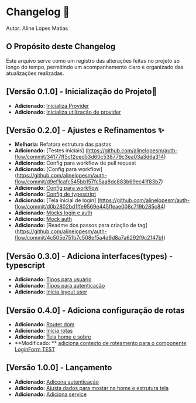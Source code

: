 # Changelog 🚀

Autor: Aline Lopes Matias

## O Propósito deste Changelog
Este arquivo serve como um registro das alterações feitas no projeto ao longo do tempo, permitindo um acompanhamento claro e organizado das atualizações realizadas.

## [Versão 0.1.0] - Inicialização do Projeto🎉
- **Adicionado:** [Inicializa Provider](https://github.com/alinelopesm/auth-flow/commit/c8885c6f28a1bb8201463226e126a29346f907d0)
- **Adicionado:** [Inicializa utilização de provider](https://github.com/alinelopesm/auth-flow/commit/c8885c6f28a1bb8201463226e126a29346f907d0)

## [Versão 0.2.0] - Ajustes e Refinamentos ✨
- **Melhoria:** Refatora estrutura das pastas
- **Adicionado:** [Testes iniciais] (https://github.com/alinelopesm/auth-flow/commit/34177ff5c12ced53d60c538779c3ea03a3d6a314)
- **Adicionado:** Config para workflow de pull request
- **Adicionado:** [Config para workflow] (https://github.com/alinelopesm/auth-flow/commit/d9ef1cafc545bb157fc5aa8dc883b69ec41f83b7)
- **Adicionado:** [Config para workflow](https://github.com/alinelopesm/auth-flow/commit/3bbb6afb126c34a4148e4b6f9a2b136fcb58be76)
- **Adicionado:** [Config de typescript](https://github.com/alinelopesm/auth-flow/commit/5bde9e9d662dbab2749e3c8446d93a55487f54d0)
- **Adicionado:** [Tela inicial de login] (https://github.com/alinelopesm/auth-flow/commit/d0b2802bd1ffe9569e445ffeae008c719b285c84)
- **Adicionado:** [Mocks login e auth](https://github.com/alinelopesm/auth-flow/commit/97e4d1d93f53d9a20f78ec917df2210c17c7872d)
- **Adicionado:** [Mock auth](https://github.com/alinelopesm/auth-flow/commit/b9753b3cc9107cc3e4f710efe0be47fe64ed8dc8)
- **Adicionado:** [Readme dos passos para criação de tag] (https://github.com/alinelopesm/auth-flow/commit/4c505e751b7c508ef5a4d9d8a7a6292f9c2147bf)

## [Versão 0.3.0] - Adiciona interfaces(types) - typescript
- **Adicionado:** [Tipos para usuário](https://github.com/alinelopesm/auth-flow/pull/10/commits/09c863892fb944e3a7af3d4ff3df311b7be3a8ad)
- **Adicionado:** [Tipos para autenticação](https://github.com/alinelopesm/auth-flow/pull/10/commits/43cbe9df3af7851815a813e48894abe0fe06ddca)
- **Adicionado:** [Inicia layout user](https://github.com/alinelopesm/auth-flow/pull/11)

## [Versão 0.4.0] - Adiciona configuração de rotas
- **Adicionado:** [Router dom](https://github.com/alinelopesm/auth-flow/commit/258d67fd6fe9299d9e96d77c35ec1f2570e154be)
- **Adicionado:** [Inicia rotas](https://github.com/alinelopesm/auth-flow/commit/3629aab31f071e889f18647059c9dad452479872)
- **Adicionado:** [Tela home e sobre](https://github.com/alinelopesm/auth-flow/commit/edf9773b19fed7c6d91b55e4ca5e9870dc37a050)
- **Modificado: ** [adiciona contexto de roteamento para o componente LoginForm TEST](https://github.com/alinelopesm/auth-flow/pull/17/commits/cc86f992ba6ca9a408166baf3496fb170e9fa5e6)

## [Versão 1.0.0] - Lançamento
- **Adicionado:** [Adicona autenticação](https://github.com/alinelopesm/auth-flow/pull/22/commits/36a30e1def769d6fbe282db7dd6f8079de12d17e)
- **Adicionado:** [Ajusta dados para mostar na home e estrutura tela](https://github.com/alinelopesm/auth-flow/pull/22/commits/b1a5111191b84985f251992f8739b0c66747ab37)
- **Adicionado:** [Adiciona service](https://github.com/alinelopesm/auth-flow/pull/22/commits/81e8f4de8c19331c57e5500f8789c5996d31ff31)